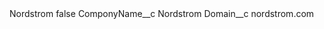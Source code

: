 <?xml version="1.0" encoding="UTF-8"?>
<CustomMetadata xmlns="http://soap.sforce.com/2006/04/metadata" xmlns:xsi="http://www.w3.org/2001/XMLSchema-instance" xmlns:xsd="http://www.w3.org/2001/XMLSchema">
    <label>Nordstrom</label>
    <protected>false</protected>
    <values>
        <field>ComponyName__c</field>
        <value xsi:type="xsd:string">Nordstrom</value>
    </values>
    <values>
        <field>Domain__c</field>
        <value xsi:type="xsd:string">nordstrom.com</value>
    </values>
</CustomMetadata>
